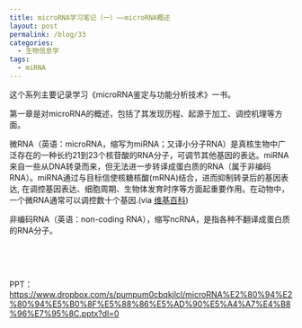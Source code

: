 ```yaml
---
title: microRNA学习笔记（一）——microRNA概述
layout: post
permalink: /blog/33
categories:
  - 生物信息学
tags:
  - miRNA
---
```

这个系列主要记录学习《microRNA鉴定与功能分析技术》一书。

第一章是对microRNA的概述，包括了其发现历程、起源于加工、调控机理等方面。

微RNA（英语：microRNA，缩写为miRNA；又译小分子RNA）是真核生物中广泛存在的一种长约21到23个核苷酸的RNA分子，可调节其他基因的表达。miRNA来自一些从DNA转录而来，但无法进一步转译成蛋白质的RNA（属于非编码RNA）。miRNA通过与目标信使核糖核酸(mRNA)结合，进而抑制转录后的基因表达, 在调控基因表达、细胞周期、生物体发育时序等方面起重要作用。在动物中，一个微RNA通常可以调控数十个基因.(via <a href="https://zh.wikipedia.org/zh-cn/%E5%BE%AERNA" target="_blank">维基百科</a>)

非编码RNA（英语：non-coding RNA），缩写ncRNA，是指各种不翻译成蛋白质的RNA分子。

&nbsp;

&nbsp;

PPT：https://www.dropbox.com/s/pumpum0cbqkjlcl/microRNA%E2%80%94%E2%80%94%E5%B0%8F%E5%88%86%E5%AD%90%E5%A4%A7%E4%B8%96%E7%95%8C.pptx?dl=0
